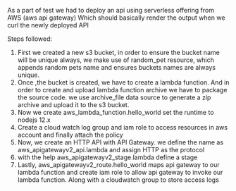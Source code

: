 As a part of test we had to deploy an api using serverless offering from AWS (aws api gateway)
Which should basically render the output when we curl the newly deployed API

Steps followed:
1. First we created a new s3 bucket, in order to ensure the bucket name will be unique 
   always, we make use of random_pet resource, which appends random pets name and ensures
    buckets names are always unique.
2. Once ,the bucket is created, we have to create a lambda function. And in order to create and upload 
    lambda function archive we have to package the source code. we use archive_file data source 
    to generate a zip archive and upload it to the s3 bucket.
3. Now we create aws_lambda_function.hello_world set the runtime to nodejs 12.x
4. Create a cloud watch log group and iam role to access resources in aws account and finally
    attach the policy
5. Now, we create an HTTP API with API Gateway. we define the name as aws_apigatewayv2_api.lambda 
    and assign HTTP as the protocol
6. with the help aws_apigatewayv2_stage.lambda  define a stage 
7. Lastly, aws_apigatewayv2_route.hello_world  maps api gateway to our lambda function and create
   iam role to allow api gateway to invoke our lambda function. Along with a cloudwatch group to store 
   access logs 
